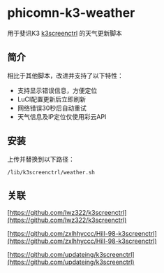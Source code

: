 # phicomn-k3-weather
用于斐讯K3 [k3screenctrl]([](https://github.com/lwz322/k3screenctrl)) 的天气更新脚本



## 简介

相比于其他脚本，改进并支持了以下特性：

- 支持显示错误信息，方便定位
- LuCI配置更新后立即刷新
- 网络错误30秒后自动重试
- 天气信息及IP定位仅使用彩云API



## 安装

上传并替换到以下路径：

```shell
/lib/k3screenctrl/weather.sh
```



## 关联

[https://github.com/lwz322/k3screenctrl](https://github.com/lwz322/k3screenctrl)

[https://github.com/zxlhhyccc/Hill-98-k3screenctrl](https://github.com/zxlhhyccc/Hill-98-k3screenctrl)

[https://github.com/updateing/k3screenctrl](https://github.com/updateing/k3screenctrl)



